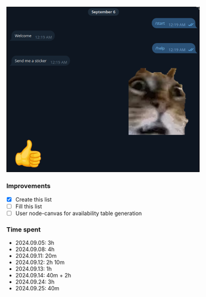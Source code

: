 ![](./assets/title.png)

### Improvements

- [x] Create this list
- [ ] Fill this list
- [ ] User node-canvas for availability table generation

### Time spent

- 2024.09.05: 3h
- 2024.09.08: 4h
- 2024.09.11: 20m
- 2024.09.12: 2h 10m
- 2024.09.13: 1h
- 2024.09.14: 40m + 2h
- 2024.09.24: 3h
- 2024.09.25: 40m